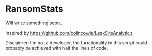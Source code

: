 # RansomStats
Will write something soon...

Inspired by https://github.com/colincowie/LeakSiteAnalytics 

Disclaimer: I'm not a developer, the functionality in this script could probably be achieved with half the lines of code.
